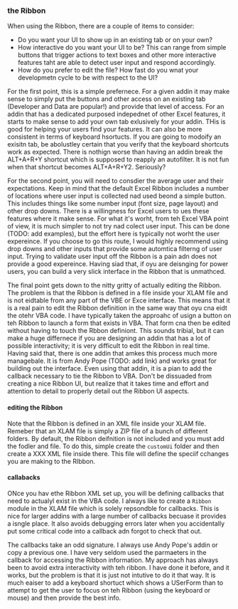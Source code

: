 ### the Ribbon

When using the Ribbon, there are a couple of items to consider:

- Do you want your UI to show up in an existing tab or on your own?
- How interactive do you want your UI to be? This can range from simple buttons that trigger actions to text boxes and other more interactive features taht are able to detect user input and respond accordingly.
- How do you prefer to edit the file? How fast do you wnat your developmetn cycle to be with respect to the UI?

For the first point, this is a simple prefernece. For a given addin it may make sense to simply put the buttons and other access on an existing tab (Developer and Data are popular!) and provide that level of access. For an addin that has a dedicated purposed indepednet of other Excel features, it starts to make sense to add your own tab exlusively for your addin. THis is good for helping your users find your features. It can also be more consistent in terms of keyboard hsortucts. If you are going to modoify an exisitn tab, be abolustley certain that you verify that the keyboard shortcuts work as expected. There is nothign worse than having an addin break the ALT+A+R+Y shortcut which is supposed to reapply an autofilter. It is not fun when that shortcut becomes ALT+A+R+Y2. Seriously?

For the second point, you will need to consdier the average user and their expectations. Keep in mind that the default Excel Ribbon includes a number of locations where user input is collected nad used beond a simple button. This includes things like some number input (font size, page layout) and other drop downs. There is a willingness for Excel users to ues these features where it make sense. For what it's worht, from teh Excel VBA point of view, it is much simpler to not try nad colect user input. This can be done (TODO: add examples), but the effort here is typically not worht the user expereince. If you choose to go this route, I would highly recommend using drop downs and other inputs that provide some automtica filterng of user input. Trying to validate user input off the Ribbon is a pain adn does not provide a good expereince. Having siad that, if oyu are deisnging for power users, you can build a very slick interface in the Ribbon that is unmathced.

The final point gets down to the nitty gritty of actually editing the Ribbon. The problem is that the Ribbon is defined in a file inside your XLAM file and is not eidtable from any part of the VBE or Exce interface. This means that it is a real pain to edit the Ribbon definition in the same way that oyu cna eidt the otehr VBA code. I have typically taken the approahc of usign a button on teh Ribbon to launch a form that exists in VBA. That form cna then be edited without having to touch the Rbbon definiont. This sounds tribial, but it can make a huge differnece if you are designing an addin that has a lot of possible interactivity; it is very difficult to edit the Ribbon in real time. Having said that, there is one addin that amkes this process much more managebale. It is from Andy Pope (TODO: add link) and works great for building out the interface. Even using that addin, it is a pian to add the callback necessary to tie the Ribbon to VBA. Don't be dissuaded from creating a nice Ribbon UI, but realize that it takes time and effort and attention to detail to properly detail out the Ribbon UI aspects.

#### editing the Ribbon

Note that the Ribbon is defined in an XML file inside your XLAM file. Remeber that an XLAM file is simply a ZIP file of a bunch of different folders. By default, the Ribbon deifnition is not included and you must add the fodler and file. To do this, simple create the `customUi` folder and then create a XXX XML file inside there. This file will define the speciif cchanges you are making to the RIbbon.

#### callabacks

ONce you hav ethe Ribbon XML set up, you will be defining callbacks that need to actualyl exist in the VBA code. I always like to create a `Ribbon` module in the XLAM file which is solely repsondble for callbacks. This is nice for larger addins with a large number of callbacks becuase it provides a isngle place. It also avoids debugging errors later when you accidentally put some critical code into a callback adn forgot to check that out.

The callbacks take an odd signature. I always use Andy Pope's addin or copy a previous one. I have very seldom used the parmaeters in the callback for accessing the Ribbon information. My approach has always been to avoid extra interactivity with teh ribbon. I have done it before, and it works, but the problem is that it is just not intutive to do it that way. It is much eaiser to add a keyboard shortuct which shows a USerForm than to attempt to get the user to focus on teh Ribbon (using the keyboard or mouse) and then provide the best info.

